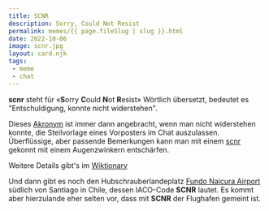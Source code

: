 ```yaml
---
title: SCNR
description: Sorry, Could Not Resist
permalink: memes/{{ page.fileSlug | slug }}.html
date: 2022-10-06
image: scnr.jpg
layout: card.njk
tags: 
 - meme
 - chat
---
```

**scnr** steht für &laquo;**S**orry **C**ould **N**ot **R**esist&raquo;
Wörtlich übersetzt, bedeutet es "Entschuldigung, konnte nicht widerstehen".

Dieses [Akronym](https://de.wikipedia.org/wiki/Akronym) ist immer dann angebracht,
wenn man nicht widerstehen konnte, die Steilvorlage eines Vorposters im Chat auszulassen.
Überflüssige, aber passende Bemerkungen kann man mit einem [scnr](/memes/scnr.html) gekonnt mit einem Augenzwinkern entschärfen. 

Weitere Details gibt's im [Wiktionary](https://de.wiktionary.org/wiki/SCNR)

Und dann gibt es noch den Hubschrauberlandeplatz 
[Fundo Naicura Airport](https://goo.gl/maps/fAGvtcDXxnE9NZSQ7) 
südlich von Santiago in Chile, dessen IACO-Code **SCNR** lautet.
Es kommt aber hierzulande eher selten vor, dass mit **SCNR** der Flughafen gemeint ist.



